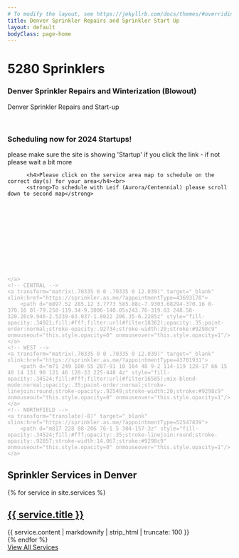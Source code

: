 ```yaml
---
# To modify the layout, see https://jekyllrb.com/docs/themes/#overriding-theme-defaults
title: Denver Sprinkler Repairs and Sprinkler Start Up
layout: default
bodyClass: page-home
---
```

<div class="intro pb-4">
  <div class="container">
    <h1>5280 Sprinklers</h1><h3>Denver Sprinkler Repairs and Winterization (Blowout)</h3>
    <p>Denver Sprinkler Repairs and Start-up</p>
    <br>
      <h3>Scheduling now for 2024 Startups!</h3>
      <p>please make sure the site is showing 'Startup' if you click the link - if not please wait a bit more

          <h4>Please click on the service area map to schedule on the correct day(s) for your area</h4><br>
          <strong>To schedule with Leif (Aurora/Centennial) please scroll down to second map</strong>

<!-- First Map -->
<div class="svg-container">
    <object type="image/svg+xml" data="../assets/images/DenverMap_1195_START.svg"></object>    
    <svg>
        <g transform="matrix(1.0663 0 0 1.0663 0 -12.837)">
            <path d="m807 229 14 91 151 5v-305l-77 1z" style="fill-opacity:.40898;fill:#f0f;opacity:.94079;stroke-linejoin:round;stroke-width:14.067;stroke:#000"/>
            <!-- Central Denver -->
            <rect x="385.65" y="374.54" width="206.02" height="52.728" style="paint-order:normal;stroke-linejoin:round;stroke-width:14.476;stroke:#000"/>
            <text x="382.78897" y="410.64859" style="fill:#ffffff;font-family:sans-serif;font-size:28.134px;font-variant-caps:normal;font-variant-east-asian:normal;font-variant-ligatures:normal;font-variant-numeric:normal;font-weight:bold;paint-order:stroke fill markers;stroke-width:0;stroke:#9298c9" xml:space="preserve"><tspan x="382.78897" y="410.64859" style="stroke-width:0">Central Denver</tspan></text>
            <!-- EAST Denver -->
            <rect x="788.37" y="328.11" width="193.06" height="53.137" style="image-rendering:auto;paint-order:normal;stroke-linejoin:round;stroke-width:4.2201;stroke:#000" onclick="" onload="" onmouseout="" onmouseover=""/>
            <text x="796.13312" y="364.73068" style="fill:#ffffff;font-family:sans-serif;font-size:28.134px;font-variant-caps:normal;font-variant-east-asian:normal;font-variant-ligatures:normal;font-variant-numeric:normal;font-weight:bold;image-rendering:auto;paint-order:normal;stroke-linejoin:round;stroke-width:4.2201" onload="" onmouseout="" onmouseover="" xml:space="preserve"><tspan x="796.13312" y="364.73068" style="stroke-width:4.2201">EAST Denver</tspan></text>
            <!-- WEST Denver -->
            <rect x="71.25" y="272.56" width="206.02" height="52.728" style="paint-order:normal;stroke-linejoin:round;stroke-width:14.476;stroke:#000"/>
            <text x="82.857841" y="308.9693" style="fill:#ffffff;font-family:sans-serif;font-size:28.134px;font-variant-caps:normal;font-variant-east-asian:normal;font-variant-ligatures:normal;font-variant-numeric:normal;font-weight:bold;paint-order:stroke fill markers;stroke-width:0;stroke:#9298c9" xml:space="preserve"><tspan x="82.857841" y="308.9693" style="stroke-width:0">WEST Denver</tspan></text>
            <!-- SOUTH Denver -->
            <rect x="613.6" y="807.27" width="206.02" height="52.728" style="paint-order:normal;stroke-linejoin:round;stroke-width:14.476;stroke:#000"/>
            <text x="613.44629" y="843.69714" style="fill:#ffffff;font-family:sans-serif;font-size:28.134px;font-variant-caps:normal;font-variant-east-asian:normal;font-variant-ligatures:normal;font-variant-numeric:normal;font-weight:bold;paint-order:stroke fill markers;stroke-width:0;stroke:#9298c9" xml:space="preserve"><tspan>SOUTH Denver</tspan></text>
            <!-- Aurora/Centennial -->
            <rect x="1001" y="557.16" width="175.62" height="53.715" style="paint-order:normal;stroke-linejoin:round;stroke-width:13.489;stroke:#000"/>
            <a target="" xlink:href="#aurora">
                <text x="1023.8578" y="579.45184" style="fill:#ffffff;font-family:sans-serif;font-size:14.067px;font-variant-caps:normal;font-variant-east-asian:normal;font-variant-ligatures:normal;font-variant-numeric:normal;font-weight:bold;paint-order:stroke fill markers;stroke-width:0;stroke:#9298c9" xml:space="preserve"><tspan x="1023.8578" y="579.45184" style="stroke-width:0">Aurora/Centennial</tspan><tspan x="1023.8578" y="597.03571" style="stroke-width:0">(schedule below)</tspan></text>
            </a>
        </g>
    </svg>
    <!-- Links -->
    <!-- EAST_startup -->
    <a transform="matrix(.70335 0 0 .70335 0 12.039)" target="_blank" xlink:href="https://sprinkler.as.me/?appointmentType=43693178">
        <path d="m918.07 297.52h40.378l72.255 13.814 113.7 1.0626 11.629 135.41h84.932l145.71 8.038 35.065 26.564h32.94l30.815 9.5632 18.064 15.939 3.1877 46.754-122.2 62.692v240.14l-115.82 38.253-49.941-34.003-298.58-8.5006z" style="fill-opacity:.34524;fill:#fff;filter:url(#filter18606);opacity:.35;paint-order:normal;stroke-linejoin:round;stroke-opacity:.92857;stroke-width:20;stroke:#9298c9" onmouseout="this.style.opacity=0" onmouseover="this.style.opacity=1"/>
    </a>
    <!-- SOUTH -->
    <a transform="matrix(.70335 0 0 .70335 0 12.039)" target="_blank" xlink:href="https://sprinkler.as.me/?appointmentType=43693178">
        <path d="m547.23 884.07 658.8 2.1252 58.442 35.065 117.95-29.752-6.3755 345.34-829.87-4.2503 29.752-123.26 5.3129-139.2z" style="fill-opacity:.34524;fill:#fff;filter:url(#filter942);opacity:.35;stroke-linejoin:round;stroke-opacity:.92857;stroke-width:20;stroke:#9298c9" onmouseout="this.style.opacity=0" onmouseover="this.style.opacity=1"/>


    </a>
    <!-- CENTRAL -->
    <a transform="matrix(.70335 0 0 .70335 0 12.039)" target="_blank" xlink:href="https://sprinkler.as.me/?appointmentType=43693178">
        <path d="m897.52 285.12 3.7773 585.88c-7.9303.68294-370.16 0-370.16 0l-79.258-119.34-9.3006-140.05s243.76-319.03 248.58-320.26c9.946-2.5339-63.037-1.8022 206.35-6.2285z" style="fill-opacity:.34921;fill:#fff;filter:url(#filter18362);opacity:.35;paint-order:normal;stroke-opacity:.92734;stroke-width:20;stroke:#9298c9" onmouseout="this.style.opacity=0" onmouseover="this.style.opacity=1"/>
    </a>
    <!-- WEST -->
    <a transform="matrix(.70335 0 0 .70335 0 12.039)" target="_blank" xlink:href="https://sprinkler.as.me/?appointmentType=43701931">
        <path d="m71 249 100-55 287-91 10 164 48 9-2 114-119 128-17 66 15 40 14 131 90 121 46 120-33 225-448 4z" style="fill-opacity:.34524;fill:#fff;filter:url(#filter16585);mix-blend-mode:normal;opacity:.35;paint-order:normal;stroke-linejoin:round;stroke-opacity:.92549;stroke-width:20;stroke:#9298c9" onmouseout="this.style.opacity=0" onmouseover="this.style.opacity=1"/>
    </a>
    <!-- NORTHFIELD -->
    <a transform="translate(-8)" target="_blank" xlink:href="https://sprinkler.as.me/?appointmentType=52547839">
        <path d="m817 228 88-206 76-1 5 304-157-3z" style="fill-opacity:.34524;fill:#fff;opacity:.35;stroke-linejoin:round;stroke-opacity:.92857;stroke-width:14.067;stroke:#9298c9" onmouseout="this.style.opacity=0" onmouseover="this.style.opacity=1"/>
    </a>
</div>
<!-- Second Map -->
<div class="svg-container">
    <object type="image/svg+xml" data="../assets/images/AuroraCentMap_1195_START.svg"></object>
    <g transform="matrix(1.2975 0 0 1.2975 16.5 14.35)">
        <!-- Central / East Aurora -->
        <rect x="780.72" y="325.64" width="216.54" height="50.827" style="paint-order:normal;stroke-linejoin:round;stroke-width:14.571;stroke:#000"/>
        <!-- East Denver / West Aurora -->
        <rect x="396.98" y="158.99" width="200.48" height="51.311" style="paint-order:normal;stroke-linejoin:round;stroke-width:14.086;stroke:#000"/>
        <!-- Denver South / DTC -->
        <rect x="268.63" y="677.67" width="200.48" height="51.311" style="paint-order:normal;stroke-linejoin:round;stroke-width:14.086;stroke:#000"/>
        <!-- South Aurora / Centennial -->
        <rect x="716.2" y="692.3" width="272.43" height="49.302" style="paint-order:normal;stroke-linejoin:round;stroke-width:16.096;stroke:#000"/>
    </g>
</div>

<div class="container pt-8 pt-md-10">
  <div class="row justify-content-start">
    <div class="col-12">
      <h2 class="title-3 text-dark mb-3">Sprinkler Services in Denver</h2>
    </div>
    {% for service in site.services %}
    <div class="col-12 col-md-4 mb-1">
      <div class="service service-summary">
        <div class="service-content">
          <h2 class="service-title">
            <a href="{{site.baseurl}}{{ service.url }}">{{ service.title }}</a>
          </h2>
          {{ service.content | markdownify | strip_html | truncate: 100 }}
        </div>
      </div>
    </div>
    {% endfor %}
    <div class="col-12 text-center">
      <a class="button button-primary mt-2" href="{{site.baseurl}}/services">View All Services</a>
    </div>
  </div>
</div>

<!--<div class="container pt-5 pb-5 pt-md-7 pb-md-7">
  <div class="row justify-content-center">
    <div class="col-12">
      <h2 class="title-3 text-dark mb-4">Our Features</h2>
    </div>
    {% for feature in site.data.features %}
    <div class="col-12 col-md-6 col-lg-4 mb-2">
      <div class="feature">
        {% if feature.image %}<div class="feature-image"><img alt="{{ feature.title }} logo" src="{{ feature.image }}" /></div> {% endif %}
        <h2 class="feature-title">{{ feature.title }}</h2>
        <div class="feature-content">{{ feature.description }}</div>
      </div>
    </div>
    {% endfor %}
  </div>
</div>
-->
